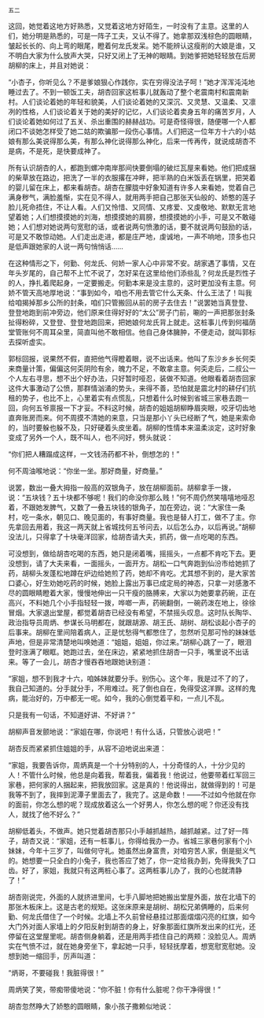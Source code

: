     五二 

   这回，她觉着这地方好熟悉，又觉着这地方好陌生，一时没有了主意。这里的人们，她分明是熟悉的，可是一阵子工夫，又认不得了。她拿那双浅棕色的圆眼睛，皱起长长的、向上弯的眼尾，瞪着何龙氏发呆。她不能辨认这瘦削的大娘是谁，又不明白大家为什么放声大哭，只好又闭上了无神的眼睛。到她爹把她轻轻放在后房胡柳的床上，并且对她说：

   “小杏子，你听见么？不是爹娘狠心作践你，实在穷得没法子呵！”她才浑浑沌沌地睡过去了。不到一顿饭工夫，胡杏回家这桩事儿就轰动了整个老震南村和震南新村。人们谈论着她的年轻和貌美，人们谈论着她的又深沉、又灵慧、又温柔、又凛冽的性格，人们谈论着关于她的美好的记忆，人们谈论着卖身五年的痛苦岁月，人们谈论着她如何过了五关、杀出重围的赫赫战功。可是奇怪得很，随便哪一个人都闭口不谈她怎样受了她二姑的欺骗那一段伤心事情。人们把这一位年方十六的小姑娘有那么美说得那么美，有那么神化说得那么神化，后来一传再传，就说成胡杏不是病，不是死，是快要成神了。

   所有认识胡杏的人，都跑到螺冲南岸那间快要倒塌的破烂瓦屋来看她。他们把成捆的柴草放在路边，把洗了一半的衣服撂在冲畔，把半熟的白米饭丢在锅里，把哭着的婴儿留在床上，都来看胡杏。胡杏在朦胧中好象知道有许多人来看她，觉着自己满身秽气，满脸羞惭，实在见不得人，就用两手把自己那张天仙般的、娇憨的莲子脸儿死命捂住，不让人看。人们又怜惜、又同情、又疼爱、又虔敬地、默默无言地望着她；人们想摸摸她的刘海，想摸摸她的肩膀，想摸摸她的小手，可是又不敢碰她；人们想对她说两句宽慰的话，或者说两句愤激的话，要不就说两句鼓励的话，可是又不敢惊动她。人们走出走进，都是庄严地，虔诚地，一声不响地，顶多也只是低声跟她家的人说一两句悄悄话……

   在这种情形之下，何勤、何龙氏、何娇一家人心中非常不安。胡家遇了事情，又在年头岁尾的，自己帮不上忙不说了，怎好呆在这里给他们添些乱？何龙氏是烈性子的人，挣扎着爬起身，一定要搬走。何勤本来是没主意的，这时更加没有主意。何娇不管天高地厚地说：“事到如今，咱也不用去管它什么天条、什么王法了！叫我给咱揭掉那乡公所的封条，咱们只管搬回从前的房子去住去！”说罢她当真登登、登登地跑到前冲旁边，他们原来住得好好的“太公”房子门前，唰的一声把那张封条扯得粉碎，又登登、登登地跑回来，把她娘何龙氏背上就走。这桩事儿传到何福荫堂管账何不周耳朵里，简直叫他不敢相信。他自己身体臃肿，不便走动，就叫郭标去探听虚实。

   郭标回报，说果然不假，直把他气得瞪着眼，说不出话来。他叫了东沙乡乡长何奀来商量计策，偏偏这何奀阴险有余，魄力不足，不敢拿主意。何奀走后，二叔公一个人左右寻思，想不出个好办法，只好暂时哑忍，装做不知道。他眼看着胡杏回家这件大事激动了公愤，那群情汹涌的势头，来得不善，恐怕就是震北村的耕仔们抗租的势子，也比不上，心里着实有点慌乱，只想着什么时候到省城三家巷去跑一回，向何五爷禀报一下才妥。不料这时候，胡杏的姐姐胡柳睁眉突眼，咬牙切齿地直奔账房而来。何不周摸不清她的来意，只当是那小丫头已经断了气，她是来索命的，当时要躲也躲不及，只好硬着头皮坐着。胡柳的性情本来温柔淡定，这时好象变成了另外一个人，既不叫人，也不问好，劈头就说：

   “你们把人糟蹋成这样，一文钱汤药都不补，倒想怎的！”

   何不周油喉地说：“你坐一坐。那好商量，好商量。”

   说罢，数出一叠大拇指一般高的双银角子，放在胡柳面前。胡柳拿手一拨，说：“五块钱？五十块都不够呢！我们的命没你那么贱！”何不周仍然笑嘻嘻地哑忍着，不跟她发脾气，又数了一叠五块钱的银角子，加在旁边，说：“大家住一条村，吃一条水，朝见口、晚见面的，有事好商量。我也是替人打工，做不了主。你先拿回去用着，我这一两天就上省城找何五爷问去，以后怎么办，以后再说。”胡柳没法儿，只得拿了十块毫洋回家，给胡杏请大夫，抓药，做一点吃喝的东西。

   可没想到，做给胡杏吃喝的东西，她只是闭着嘴，摇摇头，一点都不肯吃下去。更没想到，请了大夫来看，一面摇头，一面开方。胡松一口气奔跑到仙汾市给她抓了药，胡柳头发蓬松地蹲在炉边给她煎了药，她却不肯吃。尤其想不到的，是大家苦口婆心，好生劝她吃药的时候，她脸上露出万事已成定局的神态，只拿一对感激不尽的圆眼睛瞪着大家，慢慢地伸出一只干瘦的胳膊来，大家以为她要拿药碗，正在高兴，不料她几个小手指轻轻一拨，哗啷一声，药碗翻倒，一碗药泼在地上，徐徐冒烟。大家退出堂屋，都觉着胡杏已经没有希望，不禁摇头叹息。这时队长陶华、政治指导员周炳、参谋长马明都在，就跟胡源、胡王氏、胡树、胡松谈起小杏子的后事来。胡柳在里间陪着病人，正是忧愁得气都憋住了，忽然听见那可怜的妹妹低声地，但是非常清楚地叫唤她道：“姐姐，姐姐，你过来。”胡柳心跳了一了，眼泪登时涨满了眼眶。她跑过去，坐在床边，紧紧地抓住胡杏一只手，嘴里说不出话来。等了一会儿，胡杏才慢吞吞地跟她诀别道：

   “家姐，想不到我才十六，咱姊妹就要分手。别伤心。这个年，我是过不了的了，我自己知道的。分手就分手，不用难过。死了倒也自在，免得受这洋罪。这样的鬼病，能治好的，万中都无一呢。如今，我的心倒觉着平和，一点儿不乱。

   只是我有一句话，不知道好讲、不好讲？”

   胡柳声音发颤地说：“家姐在哪，你说吧！有什么话，只管放心说吧！”

   胡杏反而紧紧抓住姐姐的手，从容不迫地说出来道：

   “家姐，我要告诉你，周炳真是一个十分特别的人，十分奇怪的人，十分少见的人！不管什么时候，他总是向着我，帮着我，偏着我！他说过，他要带着红军回三家巷，把何家的人捆起来，把我放回家。这是真的！他说得出，就做得到的！可是我等不到了，我摔到泥潭子里面去了，我完了。这是命数！——不过如今他就在你的面前，你怎么想的呢？现成放着这么一个好男人，你怎么想的呢？你还没有找人，就找了他不好么？”

   胡柳低着头，不做声。她只觉着胡杏那只小手越抓越热，越抓越紧。过了好一阵子，胡杏又说：“家姐，还有一桩事儿，你得给我办一办。省城三家巷何家有个小妹妹，今年十三岁了，叫做何守礼。她虽然出身富贵，对咱穷苦人家，倒是挺义气的。她想要一只全白的小兔子，我也答应了她了，你一定给我办到，免得我失了口齿。好了，家姐，我就只有这两桩心事了。这两桩事儿办了，我的心也就清静了！”

   胡杏刚说完，外面的人就挤进里间，七手八脚地把她搬出堂屋外面，放在北墙下的那张木板床上。这是古老的规矩。这张床原来是胡树、胡松兄弟俩睡的，后来何勤、何龙氏借住了一个时候。北墙上不久前曾经悬挂过那面熠熠闪亮的红旗，如今大门外对面人家墙上的夕阳反射到胡杏的身上，好象那面红旗所发出来的红光，还停留在这堂屋里呢。胡杏侧身躺着，还是用两手捂住自己的两颊：没脸见人。周炳实在气愤不过，就在她身旁坐下，拿起她一只手，轻轻抚摩着，想宽慰宽慰她。没想到她一缩回手，厉声叫道：

   “炳哥，不要碰我！我脏得很！”

   周炳笑了笑，带痴带傻地说：“你不脏！你有什么脏呢？你干净得很！”

   胡杏忽然睁大了娇憨的圆眼睛，象小孩子撒赖似地说：

